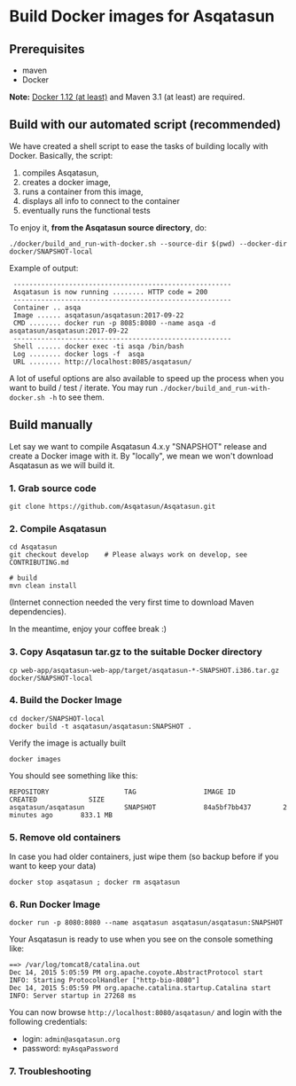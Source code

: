 # Build Docker images for Asqatasun

## Prerequisites
* maven 
* Docker

**Note:** [Docker 1.12 (at least)](https://docs.docker.com/engine/installation/linux/docker-ce/ubuntu/) and Maven 3.1 (at least) are required. 

## Build with our automated script (recommended)

We have created a shell script to ease the tasks of building locally with Docker. Basically, the script:

1. compiles Asqatasun,
1. creates a docker image,
1. runs a container from this image,
1. displays all info to connect to the container
1. eventually runs the functional tests


To enjoy it, **from the Asqatasun source directory**, do:

```
./docker/build_and_run-with-docker.sh --source-dir $(pwd) --docker-dir docker/SNAPSHOT-local
```

Example of output:

```
 -------------------------------------------------------
 Asqatasun is now running ........ HTTP code = 200
 -------------------------------------------------------
 Container .. asqa
 Image ...... asqatasun/asqatasun:2017-09-22
 CMD ........ docker run -p 8085:8080 --name asqa -d asqatasun/asqatasun:2017-09-22
 -------------------------------------------------------
 Shell ...... docker exec -ti asqa /bin/bash
 Log ........ docker logs -f  asqa
 URL ........ http://localhost:8085/asqatasun/
```

A lot of useful options are also available to speed up the process when you want to build / test / iterate. You may run `./docker/build_and_run-with-docker.sh -h` to see them.


## Build manually

Let say we want to compile Asqatasun 4.x.y "SNAPSHOT" release and create a Docker image with it.
By "locally", we mean we won't download Asqatasun as we will build it.

### 1. Grab source code

```shell
git clone https://github.com/Asqatasun/Asqatasun.git
```

### 2. Compile Asqatasun

```shell
cd Asqatasun
git checkout develop    # Please always work on develop, see CONTRIBUTING.md

# build
mvn clean install
```
(Internet connection needed the very first time to download Maven dependencies).

In the meantime, enjoy your coffee break :) 

### 3. Copy Asqatasun tar.gz to the suitable Docker directory

```shell
cp web-app/asqatasun-web-app/target/asqatasun-*-SNAPSHOT.i386.tar.gz docker/SNAPSHOT-local
```

### 4. Build the Docker Image

```shell
cd docker/SNAPSHOT-local
docker build -t asqatasun/asqatasun:SNAPSHOT .
```

Verify the image is actually built

```shell
docker images
```

You should see something like this:

```
REPOSITORY                   TAG                 IMAGE ID            CREATED             SIZE
asqatasun/asqatasun          SNAPSHOT            84a5bf7bb437        2 minutes ago       833.1 MB
```


### 5. Remove old containers

In case you had older containers, just wipe them (so backup before if you want to keep your data)

```shell
docker stop asqatasun ; docker rm asqatasun
```

### 6. Run Docker Image

```shell
docker run -p 8080:8080 --name asqatasun asqatasun/asqatasun:SNAPSHOT
```

Your Asqatasun is ready to use when you see on the console something like:

```shell
==> /var/log/tomcat8/catalina.out 
Dec 14, 2015 5:05:59 PM org.apache.coyote.AbstractProtocol start
INFO: Starting ProtocolHandler ["http-bio-8080"]
Dec 14, 2015 5:05:59 PM org.apache.catalina.startup.Catalina start
INFO: Server startup in 27268 ms
```

You can now browse `http://localhost:8080/asqatasun/` and login with the following credentials:

* login: `admin@asqatasun.org`
* password: `myAsqaPassword`

### 7. Troubleshooting

